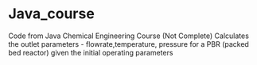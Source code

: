 # Java_course
Code from Java Chemical Engineering Course (Not Complete) 
Calculates the outlet parameters - flowrate,temperature, pressure for a PBR (packed bed reactor) given the initial operating parameters 

